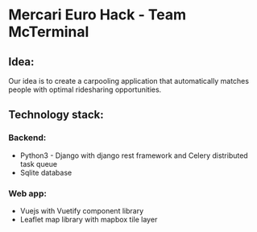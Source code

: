 # Mercari Euro Hack - Team McTerminal

## Idea:
Our idea is to create a carpooling application that automatically matches people with optimal ridesharing opportunities.

## Technology stack:

### Backend:
- Python3 - Django with django rest framework and Celery distributed task queue
- Sqlite database

### Web app:
- Vuejs with Vuetify component library
- Leaflet map library with mapbox tile layer
